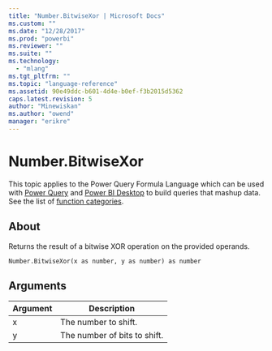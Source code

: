 ```yaml
---
title: "Number.BitwiseXor | Microsoft Docs"
ms.custom: ""
ms.date: "12/28/2017"
ms.prod: "powerbi"
ms.reviewer: ""
ms.suite: ""
ms.technology: 
  - "mlang"
ms.tgt_pltfrm: ""
ms.topic: "language-reference"
ms.assetid: 90e49ddc-b601-4d4e-b0ef-f3b2015d5362
caps.latest.revision: 5
author: "Minewiskan"
ms.author: "owend"
manager: "erikre"
---
```

# Number.BitwiseXor
This topic applies to the Power Query Formula Language which can be used with [Power Query](https://support.office.com/article/Introduction-to-Microsoft-Power-Query-for-Excel-6E92E2F4-2079-4E1F-BAD5-89F6269CD605) and [Power BI Desktop](http://go.microsoft.com/fwlink/p/?LinkId=618607) to build queries that mashup data. See the list of [function categories](https://msdn.microsoft.com/en-us/library/mt211003.aspx).  
  
## About  
Returns the result of a bitwise XOR operation on the provided operands.  
  
```  
Number.BitwiseXor(x as number, y as number) as number  
```  
  
## Arguments  
  
|Argument|Description|  
|------------|---------------|  
|x|The number to shift.|  
|y|The number of bits to shift.|  
  
